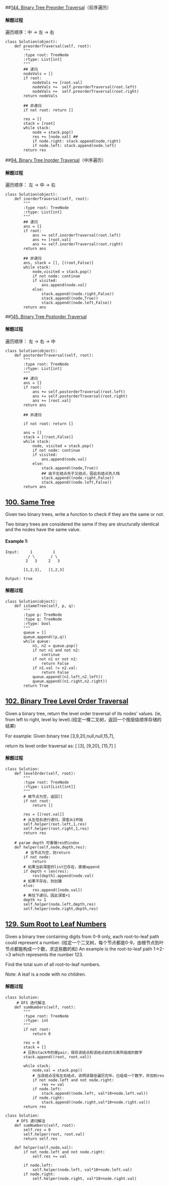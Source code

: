 ##[144. Binary Tree Preorder Traversal](https://leetcode.com/problems/binary-tree-preorder-traversal/)（前序遍历）

#### 解题过程
遍历顺序：中 -> 左 -> 右

```
class Solution(object):
    def preorderTraversal(self, root):
        """
        :type root: TreeNode
        :rtype: List[int]
        """
        ## 递归
        nodeVals = []
        if root:
            nodeVals += [root.val]
            nodeVals +=  self.preorderTraversal(root.left)
            nodeVals +=  self.preorderTraversal(root.right)
        return nodeVals
        
        ## 非递归
        if not root: return []
        
        res = []
        stack = [root]
        while stack:
            node = stack.pop()
            res += [node.val] ## 
            if node.right: stack.append(node.right)
            if node.left: stack.append(node.left)
        return res

```

##[94. Binary Tree Inorder Traversal](https://leetcode.com/problems/binary-tree-inorder-traversal/)（中序遍历）

#### 解题过程
遍历顺序： 左 -> 中 -> 右

```
class Solution(object):
    def inorderTraversal(self, root):
        """
        :type root: TreeNode
        :rtype: List[int]
        """
        ## 递归
        ans = []
        if root:
            ans += self.inorderTraversal(root.left)
            ans += [root.val]
            ans += self.inorderTraversal(root.right)
        return ans
    
        ## 非递归
        ans, stack = [], [(root,False)]
        while stack:
            node,visited = stack.pop()
            if not node: continue
            if visited:
                ans.append(node.val)
            else:
                stack.append((node.right,False))
                stack.append((node,True))
                stack.append((node.left,False))
        return ans
```

##[145. Binary Tree Postorder Traversal](https://leetcode.com/problems/binary-tree-postorder-traversal/)

#### 解题过程
遍历顺序： 左 -> 右 -> 中 

```
class Solution(object):
    def postorderTraversal(self, root):
        """
        :type root: TreeNode
        :rtype: List[int]
        """
        ## 递归
        ans = []
        if root:
            ans += self.postorderTraversal(root.left)
            ans += self.postorderTraversal(root.right)
            ans += [root.val]
        return ans
        
        ## 非递归
        
        if not root: return []
        
        ans = []
        stack = [(root,False)]
        while stack:
            node, visited = stack.pop()
            if not node: continue
            if visited:
                ans.append(node.val)
            else:
                stack.append((node,True))
                ## 由于左结点先于又结点，因此右结点先入栈
                stack.append((node.right,False))
                stack.append((node.left,False))
        return ans
```

## [100. Same Tree](https://leetcode.com/problems/same-tree/description/)

Given two binary trees, write a function to check if they are the same or not.

Two binary trees are considered the same if they are structurally identical and the nodes have the same value.

#### Example 1:
``` 
Input:     1         1
          / \       / \
         2   3     2   3

        [1,2,3],   [1,2,3]

Output: true
```
#### 解题过程
```
class Solution(object):
    def isSameTree(self, p, q):
        """
        :type p: TreeNode
        :type q: TreeNode
        :rtype: bool
        """
        queue = []
        queue.append((p,q))
        while queue:
            n1, n2 = queue.pop()
            if not n1 and not n2:
                continue
            if not n1 or not n2:
                return False
            if n1.val != n2.val:
                return False
            queue.append((n1.left,n2.left))
            queue.append((n1.right,n2.right))
        return True
```

## [102. Binary Tree Level Order Traversal](https://leetcode.com/problems/binary-tree-level-order-traversal/description/)

Given a binary tree, return the level order traversal of its nodes' values. (ie, from left to right, level by level).(给定一棵二叉树，返回一个按层级顺序存储的结果)

For example:
Given binary tree [3,9,20,null,null,15,7],

return its level order traversal as:
[
  [3],
  [9,20],
  [15,7]
]

#### 解题过程

```
class Solution:
    def levelOrder(self, root):
        """
        :type root: TreeNode
        :rtype: List[List[int]]
        """
        # 根节点为空，返回[]
        if not root:
            return []
        
        res = [[root.val]]
        # 从左往右进行递归，深度从1开始
        self.helper(root.left,1,res)
        self.helper(root.right,1,res)
        return res
        
    # param depth 可看做res的index
    def helper(self,node,depth,res):
    	 # 当节点为空，则return 
        if not node:
            return
        # 如果当前深度的list已存在，直接append    
        if depth < len(res):
            res[depth].append(node.val)
        # 如果不存在，则创建
        else:
            res.append([node.val])
        # 再往下递归，因此深度+1
        depth += 1
        self.helper(node.left,depth,res)
        self.helper(node.right,depth,res)
```

## [129. Sum Root to Leaf Numbers](https://leetcode.com/problems/sum-root-to-leaf-numbers/description/)

Given a binary tree containing digits from 0-9 only, each root-to-leaf path could represent a number.
(给定一个二叉树，每个节点都是0-9，由根节点到叶节点都能构成一个数，求这些数的和)
An example is the root-to-leaf path 1->2->3 which represents the number 123.

Find the total sum of all root-to-leaf numbers.

Note: A leaf is a node with no children.

#### 解题过程
```
class Solution:
	 # DFS 迭代解法
    def sumNumbers(self, root):
        """
        :type root: TreeNode
        :rtype: int
        """
        if not root:
            return 0
        
        res = 0
        stack = []
        # 压到stack中的是pair，保存该结点和该结点前的元素所组成的数字
        stack.append((root, root.val))
        
        while stack:
            node,val = stack.pop()
            # 当该结点没有左右结点，说明该路径遍历完毕，已组成一个数字，并加到res
            if not node.left and not node.right:
                res += val
            if node.left:
                stack.append((node.left, val*10+node.left.val))
            if node.right:
                stack.append((node.right,val*10+node.right.val))
        return res
```

```
class Solution:
	 # DFS 递归解法
    def sumNumbers(self, root):
        self.res = 0
        self.helper(root, root.val)
        return self.res
    
    def helper(self,node,val):
        if not node.left and not node.right:
            self.res += val
        
        if node.left:
            self.helper(node.left, val*10+node.left.val)
        if node.right:
            self.helper(node.right, val*10+node.right.val)
```